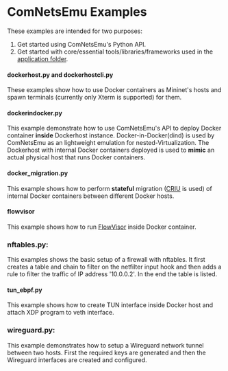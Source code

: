 # ComNetsEmu Examples #

These examples are intended for two purposes:

1. Get started using ComNetsEmu's Python API.
2. Get started with core/essential tools/libraries/frameworks used in the [application folder](../app/).

#### dockerhost.py and dockerhostcli.py

These examples show how to use Docker containers as Mininet's hosts and spawn terminals (currently only Xterm is
supported) for them.

#### dockerindocker.py

This example demonstrate how to use ComNetsEmu's API to deploy Docker container **inside** Dockerhost instance.
Docker-in-Docker(dind) is used by ComNetsEmu as an lightweight emulation for nested-Virtualization. The Dockerhost with
internal Docker containers deployed is used to **mimic** an actual physical host that runs Docker containers.

#### docker_migration.py

This example shows how to perform **stateful** migration ([CRIU](https://criu.org/Main_Page) is used) of internal Docker
containers between different Docker hosts.

#### flowvisor

This example shows how to run [FlowVisor](https://github.com/OPENNETWORKINGLAB/flowvisor/wiki) inside Docker container.

### nftables.py:

This examples shows the basic setup of a firewall with nftables. It first creates
a table and chain to filter on the netfilter input hook and then adds a rule to
filter the traffic of IP address '10.0.0.2'. In the end the table is listed.

#### tun_ebpf.py

This example shows how to create TUN interface inside Docker host and attach XDP program to veth interface.

### wireguard.py:

This example demonstrates how to setup a Wireguard network tunnel between two
hosts. First the required keys are generated and then the Wireguard interfaces
are created and configured.
